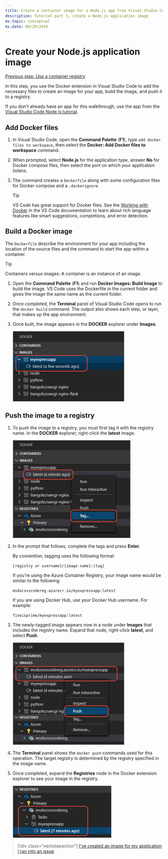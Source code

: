 ```yaml
---
title: Create a container image for a Node.js app from Visual Studio Code
description: Tutorial part 3, create a Node.js application image
ms.topic: conceptual
ms.date: 09/20/2019
---
```


# Create your Node.js application image

[Previous step: Use a container registry](tutorial-vscode-docker-node-02.md)

In this step, you use the Docker extension in Visual Studio Code to add the necessary files to create an image for your app, build the image, and push it to a registry.

If you don't already have an app for this walkthrough, use the app from the [Visual Studio Code Node.js tutorial](https://code.visualstudio.com/docs/nodejs/nodejs-tutorial).

## Add Docker files

1. In Visual Studio Code, open the **Command Palette** (**F1**), type `add docker files to workspace`, then select the **Docker: Add Docker files to workspace** command.

1. When prompted, select **Node.js** for the application type, answer **No** for Docker compose files, then select the port on which your application listens.

1. The command creates a `Dockerfile` along with some configuration files for Docker compose and a `.dockerignore`.

    > [!TIP]
    > VS Code has great support for Docker files. See the [Working with Docker](https://code.visualstudio.com/docs/azure/docker) in the VS Code documentation to learn about rich language features like smart suggestions, completions, and error detection.

## Build a Docker image

The `Dockerfile` describe the environment for your app including the location of the source files and the command to start the app within a container.

> [!TIP]
> Containers versus images: A container is an instance of an image.

1. Open the **Command Palette** (**F1**) and run **Docker Images: Build Image** to build the image. VS Code uses the Dockerfile in the current folder and gives the image the same name as the current folder.

1. Once completed, the **Terminal** panel of Visual Studio Code opens to run the `docker build` command. The output also shows each step, or layer, that makes up the app environment.

1. Once built, the image appears in the **DOCKER** explorer under **Images**.

    ![List of docker images in Visual Studio Code](media/deploy-containers/image-list.png)

## Push the image to a registry

1. To push the image to a registry, you must first tag it with the registry name. In the **DOCKER** explorer, right-click the **latest** image.

    ![Image tag command in Visual Studio Code](media/deploy-containers/tag-command.png)

1. In the prompt that follows, complete the tags and press **Enter**.

    By convention, tagging uses the following format:

    `[registry or username]/[image name]:[tag]`

    If you're using the Azure Container Registry, your image name would be similar to the following:

    `msdocsvscodereg.azurecr.io/myexpressapp:latest`

    If you are using Docker Hub, use your Docker Hub username. For example:

    `fiveisprime/myexpressapp:latest`

1. The newly-tagged image appears now in a node under **Images** that includes the registry name. Expand that node, right-click **latest**, and select **Push**.

    ![Push image command in Visual Studio Code](media/deploy-containers/push-command.png)

1. The **Terminal** panel shows the `docker push` commands used for this operation. The target registry is determined by the registry specified in the image name.

1. Once completed, expand the **Registries** node in the Docker extension explorer to see your image in the registry.

    ![Pushed image appearing in the Azure Container Registry](media/deploy-containers/image-in-acr.png)

> [!div class="nextstepaction"]
> [I've created an image for my application](tutorial-vscode-docker-node-04.md) [I ran into an issue](https://www.research.net/r/PWZWZ52?tutorial=docker-extension&step=containerize-app)
